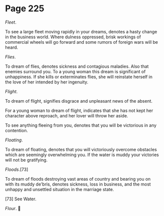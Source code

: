 # Page 225
_Fleet_.


To see a large fleet moving rapidly in your dreams, denotes a
hasty change in the business world. Where dulness oppressed,
brisk workings of commercial wheels will go forward and some
rumors of foreign wars will be heard.


_Flies_.


To dream of flies, denotes sickness and contagious maladies.
Also that enemies surround you. To a young woman this dream is
significant of unhappiness. If she kills or exterminates flies,
she will reinstate herself in the love of her intended
by her ingenuity.


_Flight_.


To dream of flight, signifies disgrace and unpleasant news of the absent.


For a young woman to dream of flight, indicates that she has not kept
her character above reproach, and her lover will throw her aside.


To see anything fleeing from you, denotes that you will be victorious
in any contention.


_Floating_.


To dream of floating, denotes that you will victoriously
overcome obstacles which are seemingly overwhelming you.
If the water is muddy your victories will not be gratifying.


_Floods_.[73]


To dream of floods destroying vast areas of country and bearing
you on with its muddy de'bris, denotes sickness, loss in business,
and the most unhappy and unsettled situation in the marriage state.



[73] See Water.


_Flour_.
